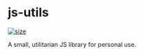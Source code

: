 # js-utils

[![size](https://img.shields.io/bundlephobia/min/@soulofmischief/js-utils.svg?style=flat-square)](https://www.npmjs.com/package/@soulofmischief/js-utils)

A small, utilitarian JS library for personal use.
